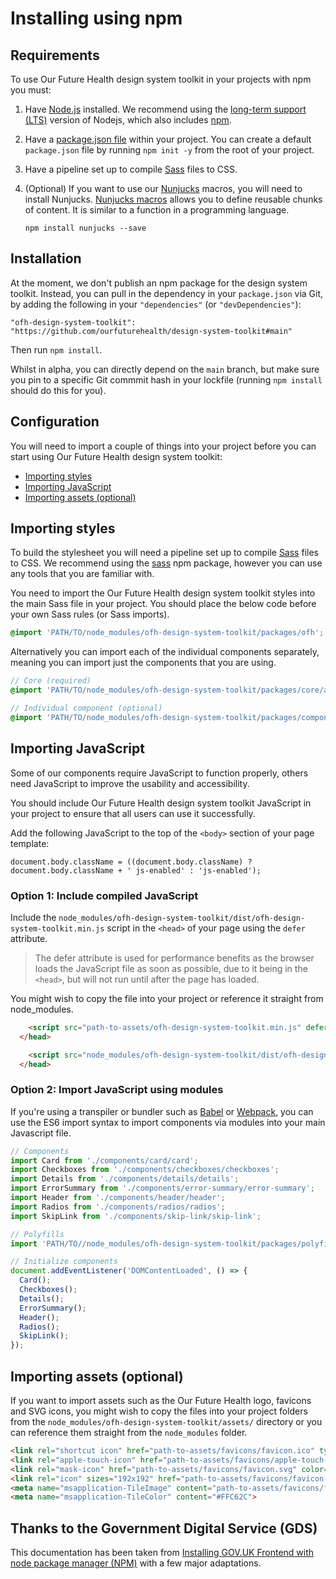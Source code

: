 # Installing using npm

## Requirements

To use Our Future Health design system toolkit in your projects with npm you must:

1. Have [Node.js](https://nodejs.org/en/) installed. We recommend using the [long-term support (LTS)](https://nodejs.org/en/download/) version of Nodejs, which also includes [npm](https://www.npmjs.com/).

2. Have a [package.json file](https://docs.npmjs.com/files/package.json) within your project. You can create a default `package.json` file by running `npm init -y` from the root of your project.

3. Have a pipeline set up to compile [Sass](https://sass-lang.com/) files to CSS.

4. (Optional) If you want to use our [Nunjucks](https://mozilla.github.io/nunjucks/) macros, you will need to install Nunjucks. [Nunjucks macros](https://mozilla.github.io/nunjucks/templating.html#macro) allows you to define reusable chunks of content. It is similar to a function in a programming language.

    ```
    npm install nunjucks --save
    ````

## Installation

At the moment, we don't publish an npm package for the design system toolkit. Instead, you can pull in the dependency in your `package.json` via Git, by adding the following in your `"dependencies"` (or `"devDependencies"`):

```
"ofh-design-system-toolkit": "https://github.com/ourfuturehealth/design-system-toolkit#main"
```

Then run `npm install`.

Whilst in alpha, you can directly depend on the `main` branch, but make sure you pin to a specific Git commmit hash in your lockfile (running `npm install` should do this for you).

## Configuration

You will need to import a couple of things into your project before you can start using Our Future Health design system toolkit:

- [Importing styles](#importing-styles)
- [Importing JavaScript](#importing-javascript)
- [Importing assets (optional)](#importing-assets-optional)

## Importing styles

To build the stylesheet you will need a pipeline set up to compile [Sass](https://sass-lang.com/) files to CSS. We recommend using the [sass](https://www.npmjs.com/package/sass) npm package, however you can use any tools that you are familiar with.

You need to import the Our Future Health design system toolkit styles into the main Sass file in your project. You should place the below code before your own Sass rules (or Sass imports).

```SCSS
@import 'PATH/TO/node_modules/ofh-design-system-toolkit/packages/ofh';
```

Alternatively you can import each of the individual components separately, meaning you can import just the components that you are using.

```SCSS
// Core (required)
@import 'PATH/TO/node_modules/ofh-design-system-toolkit/packages/core/all';

// Individual component (optional)
@import 'PATH/TO/node_modules/ofh-design-system-toolkit/packages/components/action-link/action-link';
```

## Importing JavaScript

Some of our components require JavaScript to function properly, others need JavaScript to improve the usability and accessibility.

You should include Our Future Health design system toolkit JavaScript in your project to ensure that all users can use it successfully.

Add the following JavaScript to the top of the `<body>` section of your page template:

```
document.body.className = ((document.body.className) ? document.body.className + ' js-enabled' : 'js-enabled');
```

### Option 1: Include compiled JavaScript

Include the `node_modules/ofh-design-system-toolkit/dist/ofh-design-system-toolkit.min.js` script in the `<head>` of your page using the `defer` attribute.

> The defer attribute is used for performance benefits as the browser loads the JavaScript file as soon as possible, due to it being in the `<head>`, but will not run until after the page has loaded.

You might wish to copy the file into your project or reference it straight from node_modules.

```html
    <script src="path-to-assets/ofh-design-system-toolkit.min.js" defer></script>
  </head>
```

```html
    <script src="node_modules/ofh-design-system-toolkit/dist/ofh-design-system-toolkit.min.js" defer></script>
  </head>
```

### Option 2: Import JavaScript using modules

If you're using a transpiler or bundler such as [Babel](https://babeljs.io/) or [Webpack](https://webpack.js.org/), you can use the ES6 import syntax to import components via modules into your main Javascript file.

```javascript
// Components
import Card from './components/card/card';
import Checkboxes from './components/checkboxes/checkboxes';
import Details from './components/details/details';
import ErrorSummary from './components/error-summary/error-summary';
import Header from './components/header/header';
import Radios from './components/radios/radios';
import SkipLink from './components/skip-link/skip-link';

// Polyfills
import 'PATH/TO//node_modules/ofh-design-system-toolkit/packages/polyfills';

// Initialize components
document.addEventListener('DOMContentLoaded', () => {
  Card();
  Checkboxes();
  Details();
  ErrorSummary();
  Header();
  Radios();
  SkipLink();
});
```

## Importing assets (optional)

If you want to import assets such as the Our Future Health logo, favicons and SVG icons, you might wish to copy the files into your project folders from the `node_modules/ofh-design-system-toolkit/assets/` directory or you can reference them straight from the `node_modules` folder.

```html
<link rel="shortcut icon" href="path-to-assets/favicons/favicon.ico" type="image/x-icon">
<link rel="apple-touch-icon" href="path-to-assets/favicons/apple-touch-icon-180x180.png">
<link rel="mask-icon" href="path-to-assets/favicons/favicon.svg" color="#FFC62C">
<link rel="icon" sizes="192x192" href="path-to-assets/favicons/favicon-192x192.png">
<meta name="msapplication-TileImage" content="path-to-assets/favicons/favicon-270x270.png">
<meta name="msapplication-TileColor" content="#FFC62C">
```

## Thanks to the Government Digital Service (GDS)

This documentation has been taken from [Installing GOV.UK Frontend with node package manager (NPM)](https://github.com/alphagov/govuk-frontend/blob/master/docs/installation/installing-with-npm.md) with a few major adaptations.

